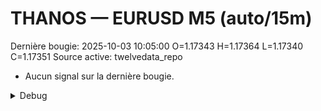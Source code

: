 # THANOS — EURUSD M5 (auto/15m)
Dernière bougie: 2025-10-03 10:05:00  O=1.17343  H=1.17364  L=1.17340  C=1.17351
Source active: twelvedata_repo

- Aucun signal sur la dernière bougie.

<details><summary>Debug</summary>

- TD_API_KEY manquant.

</details>